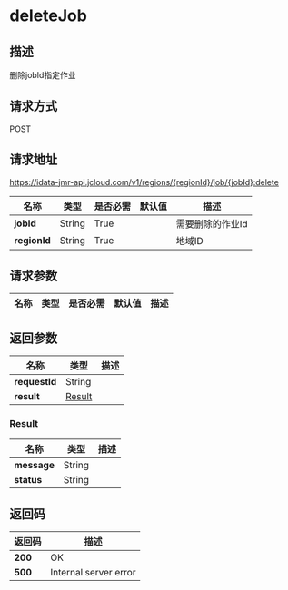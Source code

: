 # deleteJob


## 描述
删除jobId指定作业

## 请求方式
POST

## 请求地址
https://idata-jmr-api.jcloud.com/v1/regions/{regionId}/job/{jobId}:delete

|名称|类型|是否必需|默认值|描述|
|---|---|---|---|---|
|**jobId**|String|True||需要删除的作业Id|
|**regionId**|String|True||地域ID|

## 请求参数
|名称|类型|是否必需|默认值|描述|
|---|---|---|---|---|


## 返回参数
|名称|类型|描述|
|---|---|---|
|**requestId**|String||
|**result**|[Result](##Result)||


### <a name="Result">Result</a>
|名称|类型|描述|
|---|---|---|
|**message**|String||
|**status**|String||

## 返回码
|返回码|描述|
|---|---|
|**200**|OK|
|**500**|Internal server error|
